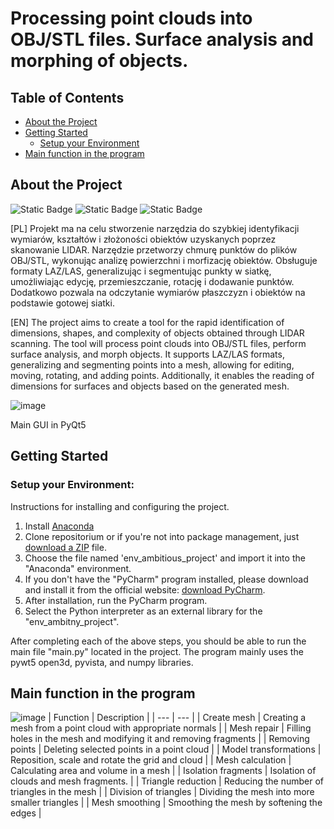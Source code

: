 # Processing point clouds into OBJ/STL files. Surface analysis and morphing of objects.

## Table of Contents
- [About the Project](#about-the-project)
- [Getting Started](#getting-started)
  - [Setup your Environment](#setup-your-environment)
- [Main function in the program](#main-function-in-the-program)




## About the Project

![Static Badge](https://img.shields.io/badge/Python-3.10.13-gray?style=for-the-badge&logo=python&logoColor=yellow&labelColor=black&color=gray)
![Static Badge](https://img.shields.io/badge/Anaconda-3.10-black?style=for-the-badge&logo=anaconda&logoColor=green&labelColor=black&color=gray)
![Static Badge](https://img.shields.io/badge/Open3D-0.18.0-black?style=for-the-badge&logo=open3d&logoColor=green&labelColor=black&color=gray)



[PL]
Projekt ma na celu stworzenie narzędzia do szybkiej identyfikacji wymiarów, kształtów i złożoności obiektów uzyskanych poprzez skanowanie LIDAR. Narzędzie przetworzy chmurę punktów do plików OBJ/STL, wykonując analizę powierzchni i morfizację obiektów. Obsługuje formaty LAZ/LAS, generalizując i segmentując punkty w siatkę, umożliwiając edycję, przemieszczanie, rotację i dodawanie punktów. Dodatkowo pozwala na odczytanie wymiarów płaszczyzn i obiektów na podstawie gotowej siatki.

[EN]
The project aims to create a tool for the rapid identification of dimensions, shapes, and complexity of objects obtained through LIDAR scanning. The tool will process point clouds into OBJ/STL files, perform surface analysis, and morph objects. It supports LAZ/LAS formats, generalizing and segmenting points into a mesh, allowing for editing, moving, rotating, and adding points. Additionally, it enables the reading of dimensions for surfaces and objects based on the generated mesh.





![image](https://lh3.googleusercontent.com/fife/ALs6j_FbX1NBNGwgazGu4gD4IoCNGGeLHW5wDDJsWDI8aplwjkjI3RvdxTof8U0cveHQl6-YvCMfE0HFBDeuAoPBGtsgEIXafmH4cwpcX_GPDScRqiEZjFCPDTRnS61HsMM8jzPdDnZ4t702lkiH3JUGEjDY8rpEII-JNEQpiE-t24sRC86NH1ijy3SiOZE_-anEDhj2qljQg5vcc8l3n0CZn1WdVT3W-VWl0bT6PG2imnqPDj0NAh2rU2GeLNo_ECQ26gqdjhZWQmo20a4QnK4AYQ7q0LAe6FCtj0WDizX1puDsuS2gU9_UGmAMzoFjV68ZHl382AgJU-zwx6y_y6G-ipJJo3JGCcpCBGBaxdPTnFHH2cWIhwjh5KyjxucMnRxh7gnKK-QxhKgm6oRZY2v47GfTeCmVdDBzvIIey1L2201dOKMyJvuekNDaA2mX1OonoZBKkGN_wCSSpghrGtwpWV-iQgYY3gYuHcwdSddB_jlMEnzGGIiOeYXW-nbqiPwcN_0BggPKhhJoSLFkmw0p-l4i3uEsgdYal0A41l6NUoDq0zPUV9tuQXmn1NKqgFZPa7K_jXDzr5UNMIF5iuOw5vJ0F7mld8GzLroXupL4Vz44xGaoTlwt3nzRfa8BmQCeBKKBkwqGcQ1eKCCE5m36lUPAJllabTwG3J9Dj0MFCI1PvxWY63SrjuMlA3AQxHMXUC0rB3-OUWcEvZq8Hg3lUuI5FMnvEkrZAVBeu91oNx0YqJe-_oeLBAsu4DcKcaac52qxIdwNYHpNulYUvPnWbQES75Lhtj8qhaZcGNYeZNEUr16LSUCeWRRZv9Wm8Ksg93yZcjvXsf1gUJ5DbaU2BMpvMB0cuurH05hEfKVtQDNmPfyhdkYc0AaRoHhRA1q8bx62W_nEiBIiPAwXo2KZ8sre3g0XDSHZgOlBL-Ro7BNBhsuWeJva-SQqNFn3cWZ5wMZmCUVjKwcMK-wcbEJPqbFQO2Dfc7ccyrMypKk_ZcMLQJTFUSsGci6PTdnTcmqZzNLG1r4-ACu8NXdXeaF1vSzSCSbcJXHcEvE5ozStlk-jxWqJQrkNBzD4hgygRnRftCGcRX3vw0wrKLInMyYOIoFiVhpAsvVwZrNu4VhIe4mu7QEQ-PgXqQZZrpPP5vYR7EzMhY3FhAouqBe17ll7_QR_DVgpHDFfEgR0xairOzP5_tkEZbk2keKiq-IPu7aljcb0_sNc31wNRwrM0M9YHfpm62qAl_llesc0Ptde6cr3r5D6NTRi762gH1BcWXeKUcg_VzzgYplV6LRhZEDEx7mHkBOUj0OQ8evj6bqQO0fIIKtA0-2LmXEF_qK0tJNlefLfMX0oV3e1nC7varGFnZNNxzFMme-n_1uFZOqXyOjzZ9QVFW3hjxgcUaDJWrtqoK5yQ1QFgNizU3wewsKDYCi7CNmP_3wosLyyL-er3dFBZfBQrWCRdCO0JEwMZ8eAgai-a8XH9y1L-EUDgqOv6KJTgIs-QCYWC7kUlpH5JZYHK76cy4KkntX2AJ_e90KIPqQ45sX4wHO4B8lgZxp3Iu1_b1vzGKf9fbRqD-ko1bXiW7ZItbsfNrn1dFEjLBPha8CiztZ8TWZONQ1sOX5AGgoL1AmtPZZSCKnpP_wcLxL2g9PeGRPVFg=w1920-h912)

Main GUI in PyQt5


## Getting Started
### Setup your Environment:
Instructions for installing and configuring the project.

1. Install [Anaconda](https://www.anaconda.com/download)
2. Clone repositorium or if you're not into package management, just [download a ZIP](https://github.com/MateuszRumin/PWSZ_3IS_2024_ZPI_P3_G3/archive/refs/heads/main.zip) file.
3. Choose the file named 'env_ambitious_project' and import it into the "Anaconda" environment.
4. If you don't have the "PyCharm" program installed, please download and install it from the official website: [download PyCharm](https://www.jetbrains.com/pycharm/download/download-thanks.html?platform=windows&code=PCC).
5. After installation, run the PyCharm program.
6. Select the Python interpreter as an external library for the "env_ambitny_project".

After completing each of the above steps, you should be able to run the main file "main.py" located in the project.
The program mainly uses the pywt5 open3d, pyvista, and numpy libraries.

## Main function in the program
![image](https://lh3.googleusercontent.com/fife/ALs6j_FVwEwSn9d6z7EK9ZZ5CjCf3N8XfRCHfaxdHORpdRgoOvgPtZcipZo8hxXPJ4cVNLrj0wApiSqz0nzrJaBYRnKWaEO-Kyv1iKv6dUNnrd4Dv1eyecQzOW4lIO39q5yddWCpBwBahJF0einTtjL1WR-D6Nqsx0eYKjR1jiXWw_21D9DhDx3MIIKimawR4eAHDeSddyF2O1P92xp2nHUFOT1-sHl_FDaTdE2fS771ZswYGgzYnmy5NlMW5PVBfyfNSAfWpsRUq9WZtW7eTcx-cI85nwtdsnP3DpY6ZG1ZT-l9l7Z5SZLra9_4ISwF-hBoIYAtwNWmrEGLSWfMHjJ3YQC9CF2CBSNEDOeqGjbgJ9LYAZY3r2HejUHQxhjEeCLvFJRRTp30ZVIYDG0RkAtf1r3H7pqnPRJCs_5Enpv4oo_FUa9ANXb0iE1GXAHrT1hHmsvJ8TPzWscGgdZ200QVnHMLAUsBMGVMF5V3A3WzwyTJx-nrto7lY-J96LqBp0WoEJJkq5N5VqCUFHYHtLXUnpFHrMHylWWjoQK1frff2eX545B5usPbqDygib3xDhI2taNz-MhRqEdKDOQjBGSXrd3y2XPBGUpWq60PAbgI6ZXXK1V-VIFnAwxnGKcUmlAX_C-7BPpJFXlUHrkl9v3wdtuFexJqj0x4hf64w36AhzyjOpu9ybqd3NY0jyK0yb188rAfRDZNdKIJ5v4ElxN_Mj60EVWQzgqk3XkYgHm9V_PqvBSFBFZk6hh5fyaAHXBMTB7rzu0mPw1riNey-TnSslO3ZcDQjk2684UmKkumWXceA4jYFdi4d7gvyK7MxRQmivW5NwgedEbV3DNwIT_cHbYq_h8LVWxAma8AgnLwdUwYThjwxF5k_Rb9SdOtGs9ROgqaVkKE3asq4_7KArcUIuE8Qwi51yFZjYHPcvrEeWHUC_W1SKtG17256XourgJHMvB8vUi4JZJqTN0c6oiUTzEFcYOxRxuQn4CYULjQzyQCc2GlSVqS1Yj_VsuMJf9T5HZSx4TAPn2e_NsZgQ0YKxzdBbxpNzZzFpoovjDSbSOGDQg_r4O5hpbzW1ObW_pwX6VeZmWTtVSguNC1PgvXwBj2LPsrthExAFiNComxcIVS53K8olfV1axgS9qnrrJ95UkwO8GFdjDpcvFA5iX0k9YJ-3srRZ307ZMzgCbpgHbHSWlbjmFgkMyCN_zdSWa4e4qsZmtYe1-TSD2iH4kTDclX4vleR1u7srcLlN8RAwfxFFt5WKCIcR_6tDRPcZJFFC4IFnDM2ZbwZfAOFr0CaS1yyrDrNsMs_bKwpbQKSko4HYtG54-Z22Ag7Iqc5_oAW4ZtTJmNSTX4zAexINcYYwXhAWsRyhIAfZqV4R0TZ1VPBxko3vLm14pcgFTRZkeDw4CBZJ1h_thivdRzSHJ-Bj0ICWwgY0t5tQvlBntad96vEBf3aDz_n2DA7OOaVW7-m5B960BCMTTeBJLttZ8-oXhM746-pL53wSN3ZmKryPJS94gnI4Xsuv01aeKtNNsG--BLuTgM5_kvodAxzkvc_XOEVlqq_H1fnsJDF__fbfRN-f5IPdFycocuiRSabEmI8jYSkQ3YtBbDEno5T56YZt5cRGCBnsE517eiDCzOq3wjcBze4R7S=w1920-h912)
| Function | Description |
| --- | --- |
| Create mesh | Creating a mesh from a point cloud with appropriate normals |
| Mesh repair | Filling holes in the mesh and modifying it and removing fragments |
| Removing points | Deleting selected points in a point cloud |
| Model transformations | Reposition, scale and rotate the grid and cloud |
| Mesh calculation | Calculating area and volume in a mesh |
| Isolation fragments | Isolation of clouds and mesh fragments. |
| Triangle reduction | Reducing the number of triangles in the mesh |
| Division of triangles | Dividing the mesh into more smaller triangles |
| Mesh smoothing | Smoothing the mesh by softening the edges |



